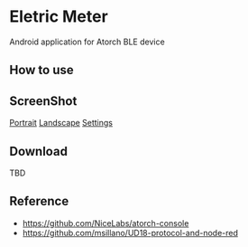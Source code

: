 # Eletric Meter

Android application for Atorch BLE device

## How to use

## ScreenShot
[Portrait](portrait_Electric_Meter.jpg) 
[Landscape](<land_Electric_Meter.jpg>)
[Settings](settings_Electric_Meter.jpg)

## Download
TBD

##

## Reference
- <https://github.com/NiceLabs/atorch-console>
- <https://github.com/msillano/UD18-protocol-and-node-red>

